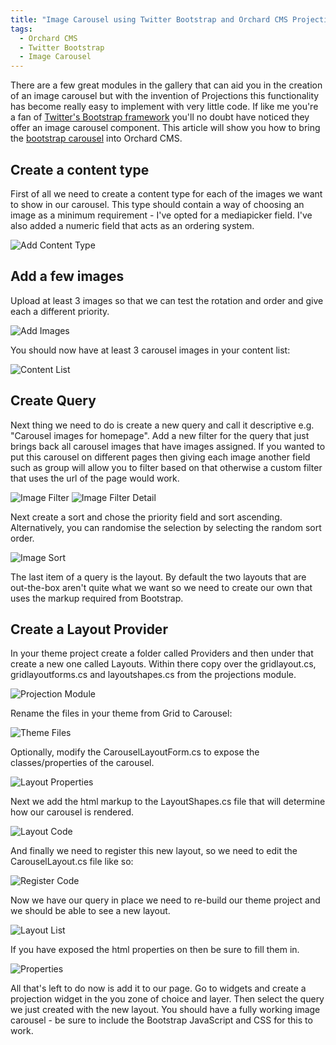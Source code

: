 ```yaml
---
title: "Image Carousel using Twitter Bootstrap and Orchard CMS Projections"
tags:
  - Orchard CMS
  - Twitter Bootstrap
  - Image Carousel
---
```


There are a few great modules in the gallery that can aid you in the creation of an image carousel but with the invention of Projections this functionality has become really easy to implement with very little code.  If like me you're a fan of <a href="http://twitter.github.com/bootstrap/index.html" target="_blank">Twitter's Bootstrap framework</a> you'll no doubt have noticed they offer an image carousel component.  This article will show you how to bring the <a href="http://twitter.github.com/bootstrap/javascript.html#carousel" target="_blank">bootstrap carousel</a> into Orchard CMS. 

## Create a content type ##
First of all we need to create a content type for each of the images we want to show in our carousel.  This type should contain a way of choosing an image as a minimum requirement - I've opted for a mediapicker field.  I've also added a numeric field that acts as an ordering system.

<img src="{{ site.url }}{{ site.baseurl }}/assets/images/carousel-content-type.gif" alt="Add Content Type">

## Add a few images ##
Upload at least 3 images so that we can test the rotation and order and give each a different priority.

<img src="{{ site.url }}{{ site.baseurl }}/assets/images/carousel-image-add.gif" alt="Add Images">

You should now have at least 3 carousel images in your content list:

<img src="{{ site.url }}{{ site.baseurl }}/assets/images/content-list.gif" alt="Content List">

## Create Query ##
Next thing we need to do is create a new query and call it descriptive e.g. "Carousel images for homepage". Add a new filter for the query that just brings back all carousel images that have images assigned.  If you wanted to put this carousel on different pages then giving each image another field such as group will allow you to filter based on that otherwise a custom filter that uses the url of the page would work.

<img src="{{ site.url }}{{ site.baseurl }}/assets/images/filter.gif" alt="Image Filter">

<img src="{{ site.url }}{{ site.baseurl }}/assets/images/filter-detail.gif" alt="Image Filter Detail">

Next create a sort and chose the priority field and sort ascending.  Alternatively, you can randomise the selection by selecting the random sort order.

<img src="{{ site.url }}{{ site.baseurl }}/assets/images/sort.gif" alt="Image Sort">

The last item of a query is the layout.  By default the two layouts that are out-the-box aren't quite what we want so we need to create our own that uses the markup required from Bootstrap.

## Create a Layout Provider ##
In your theme project create a folder called Providers and then under that create a new one called Layouts. Within there copy over the gridlayout.cs, gridlayoutforms.cs and layoutshapes.cs from the projections module.

<img src="{{ site.url }}{{ site.baseurl }}/assets/images/projection-module.gif" alt="Projection Module">

Rename the files in your theme from Grid to Carousel:

<img src="{{ site.url }}{{ site.baseurl }}/assets/images/theme-files.gif" alt="Theme Files">

Optionally, modify the CarouselLayoutForm.cs to expose the classes/properties of the carousel.

<img src="{{ site.url }}{{ site.baseurl }}/assets/images/carousel-layout-code.gif" alt="Layout Properties">

Next we add the html markup to the LayoutShapes.cs file that will determine how our carousel is rendered.

<img src="{{ site.url }}{{ site.baseurl }}/assets/images/layout-code.gif" alt="Layout Code">

And finally we need to register this new layout, so we need to edit the CarouselLayout.cs file like so:

<img src="{{ site.url }}{{ site.baseurl }}/assets/images/register-code.gif" alt="Register Code">

Now we have our query in place we need to re-build our theme project and we should be able to see a new layout.

<img src="{{ site.url }}{{ site.baseurl }}/assets/images/layout-list.gif" alt="Layout List">

If you have exposed the html properties on then be sure to fill them in.

<img src="{{ site.url }}{{ site.baseurl }}/assets/images/properties.gif" alt="Properties">

All that's left to do now is add it to our page.  Go to widgets and create a projection widget in the you zone of choice and layer. Then select the query we just created with the new layout.  You should have a fully working image carousel - be sure to include the Bootstrap JavaScript and CSS for this to work.